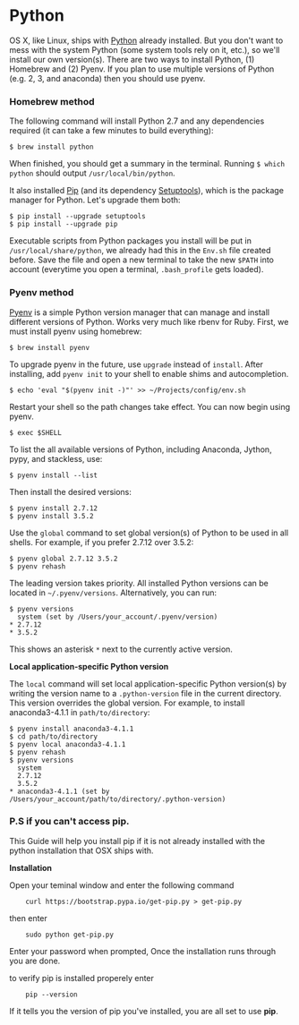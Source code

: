 # Python

OS X, like Linux, ships with [Python](http://python.org/) already installed. But you don't want to mess with the system Python (some system tools rely on it, etc.), so we'll install our own version(s). There are two ways to install Python, (1) Homebrew and (2) Pyenv. If you plan to use multiple versions of Python (e.g. 2, 3, and anaconda) then you should use pyenv. 

### Homebrew method

The following command will install Python 2.7 and any dependencies required (it can take a few minutes to build everything):

    $ brew install python

When finished, you should get a summary in the terminal. Running `$ which python` should output `/usr/local/bin/python`.

It also installed [Pip](https://pypi.python.org/pypi/pip) (and its dependency [Setuptools](https://pypi.python.org/pypi/setuptools)), which is the package manager for Python. Let's upgrade them both:

    $ pip install --upgrade setuptools
    $ pip install --upgrade pip

Executable scripts from Python packages you install will be put in `/usr/local/share/python`, we already had this in the `Env.sh` file created before. Save the file and open a new terminal to take the new `$PATH` into account (everytime you open a terminal, `.bash_profile` gets loaded).

### Pyenv method

[Pyenv](https://github.com/yyuu/pyenv) is a simple Python version manager that can manage and install different versions of Python. Works very much like rbenv for Ruby. First, we must install pyenv using homebrew:

    $ brew install pyenv

To upgrade pyenv in the future, use `upgrade` instead of `install`.
After installing, add `pyenv init` to your shell to enable shims and autocompletion.

    $ echo 'eval "$(pyenv init -)"' >> ~/Projects/config/env.sh

Restart your shell so the path changes take effect. You can now begin using pyenv.

    $ exec $SHELL

To list the all available versions of Python, including Anaconda, Jython, pypy, and stackless, use:

    $ pyenv install --list

Then install the desired versions:

    $ pyenv install 2.7.12
    $ pyenv install 3.5.2

Use the `global` command to set global version(s) of Python to be used in all shells. For example, if you prefer 2.7.12 over 3.5.2:

    $ pyenv global 2.7.12 3.5.2
    $ pyenv rehash

The leading version takes priority.
All installed Python versions can be located in `~/.pyenv/versions`. Alternatively, you can run:

    $ pyenv versions
      system (set by /Users/your_account/.pyenv/version)
    * 2.7.12
    * 3.5.2

This shows an asterisk `*` next to the currently active version.

**Local application-specific Python version**

The `local` command will set local application-specific Python version(s) by writing the version name to a `.python-version` file in the current directory. This version overrides the global version. For example, to install anaconda3-4.1.1 in `path/to/directory`:

    $ pyenv install anaconda3-4.1.1
    $ cd path/to/directory
    $ pyenv local anaconda3-4.1.1
    $ pyenv rehash
    $ pyenv versions 
      system
      2.7.12
      3.5.2
    * anaconda3-4.1.1 (set by /Users/your_account/path/to/directory/.python-version)

### P.S if you can't access pip.

This Guide will help you install pip if it is not already installed with the python installation that OSX ships with.

**Installation**

Open your teminal window and enter the following command

        curl https://bootstrap.pypa.io/get-pip.py > get-pip.py

then enter

        sudo python get-pip.py

Enter your password when prompted, Once the installation runs through you are done.

to verify pip is installed properely enter

        pip --version

If it tells you the version of pip you've installed, you are all set to use **pip**.
